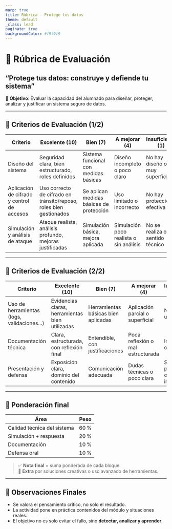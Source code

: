 ```yaml
---
marp: true
title: Rúbrica - Protege tus datos
theme: default
_class: lead
paginate: true
backgroundColor: #f9f9f9
---
```


# 🧾 Rúbrica de Evaluación  
## “Protege tus datos: construye y defiende tu sistema”

🎯 **Objetivo**: Evaluar la capacidad del alumnado para diseñar, proteger, analizar y justificar un sistema seguro de datos.

---

## 📐 Criterios de Evaluación (1/2)

| Criterio                          | Excelente (10) | Bien (7) | A mejorar (4) | Insuficiente (1) |
|----------------------------------|----------------|----------|----------------|------------------|
| Diseño del sistema               | Seguridad clara, bien estructurado, roles definidos | Sistema funcional con medidas básicas | Diseño incompleto o poco claro | No hay diseño o muy superficial |
| Aplicación de cifrado y control de accesos | Uso correcto de cifrado en tránsito/reposo, roles bien gestionados | Se aplican medidas básicas de protección | Uso limitado o incorrecto | No hay protección efectiva |
| Simulación y análisis de ataque  | Ataque realista, análisis profundo, mejoras justificadas | Simulación básica, mejora aplicada | Simulación poco realista o sin análisis | No se realiza o sin sentido técnico |

---

## 📐 Criterios de Evaluación (2/2)

| Criterio                          | Excelente (10) | Bien (7) | A mejorar (4) | Insuficiente (1) |
|----------------------------------|----------------|----------|----------------|------------------|
| Uso de herramientas (logs, validaciones...) | Evidencias claras, herramientas bien utilizadas | Herramientas básicas bien aplicadas | Aplicación parcial o superficial | No se han utilizado |
| Documentación técnica            | Clara, estructurada, con reflexión final | Entendible, con justificaciones | Poca reflexión o mal estructurada | Incompleta o ausente |
| Presentación y defensa           | Exposición clara, dominio del contenido | Comunicación adecuada | Dudas técnicas o poco clara | Sin preparación o incoherente |

---

## 🧮 Ponderación final

| Área                       | Peso  |
|----------------------------|-------|
| Calidad técnica del sistema | 60 %  |
| Simulación + respuesta      | 20 %  |
| Documentación               | 10 %  |
| Defensa oral                | 10 %  |

> ✅ **Nota final** = suma ponderada de cada bloque.  
> 🧠 **Extra** por soluciones creativas o uso avanzado de herramientas.

---

## 🏁 Observaciones Finales

- Se valora el pensamiento crítico, no solo el resultado.
- La actividad pone en práctica contenidos del módulo y situaciones reales.
- El objetivo no es solo evitar el fallo, sino **detectar, analizar y aprender**.

